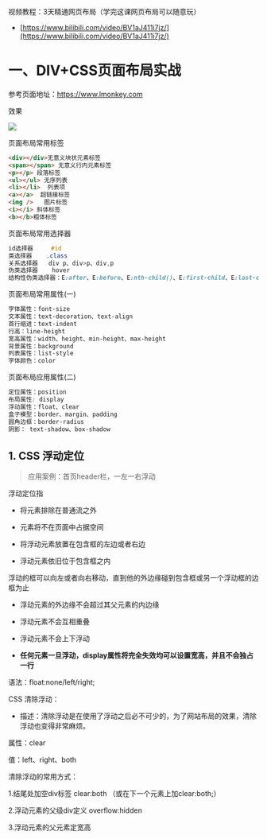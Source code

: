 视频教程：3天精通网页布局（学完这课网页布局可以随意玩）

- [https://www.bilibili.com/video/BV1aJ411i7jz/](https://www.bilibili.com/video/BV1aJ411i7jz/)

# 一、DIV+CSS页面布局实战

参考页面地址：https://www.lmonkey.com

效果

![](https://cdn.jsdelivr.net/gh/Unicorn-acc/blogimgs/imgs05/image-20230727225927718.png)

页面布局常用标签

```html
<div></div>无意义块状元素标签
<span></span> 无意义行内元素标签
<p></p> 段落标签
<ul></ul> 无序列表
<li></li>  列表项
<a></a>  超链接标签
<img />   图片标签
<i></i> 斜体标签
<b></b>粗体标签
```

页面布局常用选择器

```css
id选择器     #id
类选择器    .class
关系选择器   div p、div>p、div,p
伪类选择器    hover
结构性伪类选择器：E:after、E:before、E:nth-child()、E:first-child、E:last-child
```

页面布局常用属性(一)

```css
字体属性：font-size
文本属性：text-decoration、text-align
首行缩进：text-indent
行高：line-height
宽高属性：width、height、min-height、max-height
背景属性：background
列表属性：list-style
字体颜色：color
```

页面布局应用属性(二)

```css
定位属性：position
布局属性: display
浮动属性：float、clear
盒子模型：border、margin、padding
圆角边框：border-radius
阴影：	text-shadow、box-shadow
```

## 1. CSS 浮动定位

> 应用案例：首页header栏，一左一右浮动

浮动定位指

- 将元素排除在普通流之外

- 元素将不在页面中占据空间

- 将浮动元素放置在包含框的左边或者右边

- 浮动元素依旧位于包含框之内

浮动的框可以向左或者向右移动，直到他的外边缘碰到包含框或另一个浮动框的边框为止

- 浮动元素的外边缘不会超过其父元素的内边缘

- 浮动元素不会互相重叠

- 浮动元素不会上下浮动
- **任何元素一旦浮动，display属性将完全失效均可以设置宽高，并且不会独占一行**

语法：float:none/left/right;



CSS 清除浮动：

- 描述：清除浮动是在使用了浮动之后必不可少的，为了网站布局的效果，清除浮动也变得非常麻烦。

属性：clear

值：left、right、both

清除浮动的常用方式：

1.结尾处加空div标签 clear:both （或在下一个元素上加clear:both;）

2.浮动元素的父级div定义 overflow:hidden 

3.浮动元素的父元素定宽高

